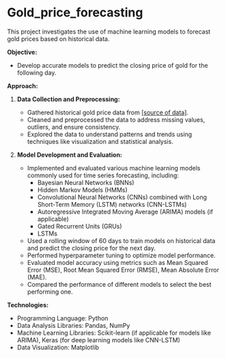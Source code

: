 # Gold_price_forecasting

This project investigates the use of machine learning models to forecast gold prices based on historical data.

**Objective:**

* Develop accurate models to predict the closing price of gold for the following day.

**Approach:**

1. **Data Collection and Preprocessing:**
   * Gathered historical gold price data from [[source of data]](https://finance.yahoo.com/quote/GC=F/).
   * Cleaned and preprocessed the data to address missing values, outliers, and ensure consistency.
   * Explored the data to understand patterns and trends using techniques like visualization and statistical analysis.

2. **Model Development and Evaluation:**
   * Implemented and evaluated various machine learning models commonly used for time series forecasting, including:
     * Bayesian Neural Networks (BNNs)
     * Hidden Markov Models (HMMs)
     * Convolutional Neural Networks (CNNs) combined with Long Short-Term Memory (LSTM) networks (CNN-LSTMs)
     * Autoregressive Integrated Moving Average (ARIMA) models (if applicable)
     * Gated Recurrent Units (GRUs)
     * LSTMs
   * Used a rolling window of 60 days to train models on historical data and predict the closing price for the next day.
   * Performed hyperparameter tuning to optimize model performance.
   * Evaluated model accuracy using metrics such as Mean Squared Error (MSE), Root Mean Squared Error (RMSE), Mean Absolute Error (MAE).
   * Compared the performance of different models to select the best performing one.

**Technologies:**

* Programming Language: Python
* Data Analysis Libraries: Pandas, NumPy
* Machine Learning Libraries: Scikit-learn (if applicable for models like ARIMA), Keras (for deep learning models like CNN-LSTM)
* Data Visualization: Matplotlib

